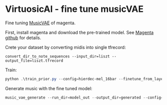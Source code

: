 # VirtuosicAI - fine tune musicVAE
Fine tuning [MusicVAE](https://magenta.tensorflow.org/music-vae) of magenta.

First, install magenta and download the pre-trained model. See [Magenta github](https://github.com/magenta/magenta/tree/main/magenta/models/music_vae) for details.

Crete your dataset by converting midis into single tfrecord:
```
convert_dir_to_note_sequences --input_dir=liszt --output_file=liszt.tfrecord
```

Train:
```powershell
python .\train_prior.py --config=hierdec-mel_16bar --finetune_from_layer=-30 --checkpoint_tar=hierdec-mel_16bar.tar --mode=train --run_dir=model_out --examples_path=priors_example\liszt.tfrecord
```

Generate music with the fine tuned model:
```powershell
music_vae_generate --run_dir=model_out --output_dir=generated --config=hierdec-mel_16bar
``` 